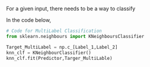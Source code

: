 For a given input, there needs to be a way to classify 

In the code below, 

```py
# Code for MultiLabel Classification
from sklearn.neighbours import KNeighboursClassifier

Target_MultiLabel = np.c_[Label_1,Label_2]
knn_clf = KNeighbourClassifier()
knn_clf.fit(Predictor,Targer_MultiLable)
```

